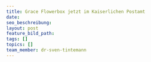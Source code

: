 ```yaml
---
title: Grace Flowerbox jetzt im Kaiserlichen Postamt
date:
seo_beschreibung:
layout: post
feature_bild_path:
tags: []
topics: []
team_member: dr-sven-tintemann
---
```

